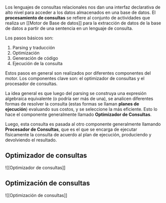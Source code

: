 Los lenguajes de consultas relacionales nos dan una interfaz declarativa de alto nivel para acceder a los datos almacenados en una base de datos. El **procesamiento de consultas** se refiere al conjunto de actividades que realiza un [[Motor de Base de datos]] para la extracción de datos de la base de datos a partir de una sentencia en un lenguaje de consulta.

Los pasos básicos son:
1. Parsing y traducción 
2. Optimización 
3. Generación de código 
4. Ejecución de la consulta

Estos pasos en general son realizados por diferentes componentes del motor. Los componentes clave son: el optimizador de consultas y el procesador de consultas.

La idea general es que luego del parsing se construya una expresión algebraica equivalente (o podría ser más de una), se analicen diferentes formas de resolver la consulta (estas formas se llaman **planes de ejecución**) evaluando sus costos, y se seleccione la más eficiente. Esto lo hace el componente generalmente llamado **Optimizador de Consultas**.

Luego, esta consulta es pasada al otro componente generalmente llamando **Procesador de Consultas**, que es el que se encarga de ejecutar físicamente la consulta de acuerdo al plan de ejecución, produciendo y devolviendo el resultado.

## Optimizador de consultas
![[Optimizador de consultas]]

## Optimización de consultas
![[Optimización de consultas]]